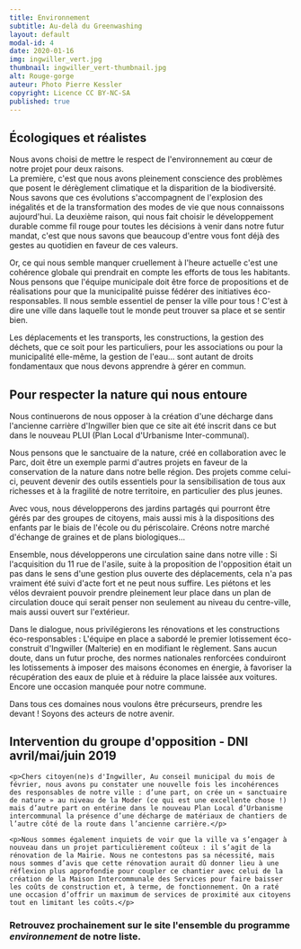 ```yaml
---
title: Environnement
subtitle: Au-delà du Greenwashing
layout: default
modal-id: 4
date: 2020-01-16
img: ingwiller_vert.jpg
thumbnail: ingwiller_vert-thumbnail.jpg
alt: Rouge-gorge
auteur: Photo Pierre Kessler
copyright: Licence CC BY-NC-SA
published: true
---
```


## Écologiques et réalistes ##
Nous avons choisi de mettre le respect de l'environnement au cœur de notre projet pour deux raisons.  
La première, c'est que nous avons pleinement conscience des problèmes que posent le dérèglement climatique et la disparition de la biodiversité. Nous savons que ces évolutions s'accompagnent de l'explosion des inégalités et de la transformation des modes de vie que nous connaissons aujourd'hui.
La deuxième raison, qui nous fait choisir le développement durable comme fil rouge pour toutes les décisions à venir dans notre futur mandat, c'est que nous savons que beaucoup d'entre vous font déjà des gestes au quotidien en faveur de ces valeurs.

Or, ce qui nous semble manquer cruellement à l'heure actuelle c'est une cohérence globale qui prendrait en compte les efforts de tous les habitants. Nous pensons que l'équipe municipale doit être force de propositions et de réalisations pour que la municipalité puisse fédérer des initiatives éco-responsables. Il nous semble essentiel de penser la ville pour tous ! C'est à dire une ville dans laquelle tout le monde peut trouver sa place et se sentir bien. 

Les déplacements et les transports, les constructions, la gestion des déchets, que ce soit pour les particuliers, pour les associations ou pour la municipalité elle-même, la gestion de l'eau... sont autant de droits fondamentaux que nous devons apprendre à gérer en commun.

## Pour respecter la nature qui nous entoure ##

Nous continuerons de nous opposer à la création d'une décharge dans l'ancienne carrière d'Ingwiller bien que ce site ait été inscrit dans ce but dans le nouveau PLUI (Plan Local d'Urbanisme Inter-communal). 

Nous pensons que le sanctuaire de la nature, créé en collaboration avec le Parc, doit être un exemple parmi d'autres projets en faveur de la conservation de la nature dans notre belle région. Des projets comme celui-ci, peuvent devenir des outils essentiels pour la sensibilisation de tous aux richesses et à la fragilité de notre territoire, en particulier des plus jeunes. 

Avec vous, nous développerons des jardins partagés qui pourront être gérés par des groupes de citoyens, mais aussi mis à la dispositions des enfants par le biais de l'école ou du périscolaire. Créons notre marché d'échange de graines et de plans biologiques...

Ensemble, nous développerons une circulation saine dans notre ville : Si l'acquisition du 11 rue de l'asile, suite à la proposition de l'opposition était un pas dans le sens d'une gestion plus ouverte des déplacements, cela n'a pas vraiment été suivi d'acte fort et ne peut nous suffire. Les piétons et les vélos devraient pouvoir prendre pleinement leur place dans un plan de circulation douce qui serait penser non seulement au niveau du centre-ville, mais aussi ouvert sur l'extérieur. 

Dans le dialogue, nous privilégierons les rénovations et les constructions éco-responsables : L'équipe en place a sabordé le premier lotissement éco-construit d'Ingwiller (Malterie) en en modifiant le règlement. Sans aucun doute, dans un futur proche, des normes nationales renforcées conduiront les lotissements à imposer des maisons économes en énergie, à favoriser la récupération des eaux de pluie et à réduire la place laissée aux voitures. Encore une occasion manquée pour notre commune.

Dans tous ces domaines nous voulons être précurseurs, prendre les devant ! Soyons des acteurs de notre avenir.

<div class="col-lg-12 bg-light-gray" id="dni" >
    <h2 class="text-primary"> Intervention du groupe d'opposition - <b>DNI</b> avril/mai/juin 2019 </h2>  

    <p>Chers citoyen(ne)s d'Ingwiller, Au conseil municipal du mois de février, nous avons pu constater une nouvelle fois les incohérences des responsables de notre ville : d’une part, on crée un « sanctuaire de nature » au niveau de la Moder (ce qui est une excellente chose !) mais d’autre part on entérine dans le nouveau Plan Local d’Urbanisme intercommunal la présence d’une décharge de matériaux de chantiers de l’autre côté de la route dans l’ancienne carrière.</p>

    <p>Nous sommes également inquiets de voir que la ville va s’engager à nouveau dans un projet particulièrement coûteux : il s’agit de la rénovation de la Mairie. Nous ne contestons pas sa nécessité, mais nous sommes d’avis que cette rénovation aurait dû donner lieu à une réflexion plus approfondie pour coupler ce chantier avec celui de la création de la Maison Intercommunale des Services pour faire baisser les coûts de construction et, à terme, de fonctionnement. On a raté une occasion d’offrir un maximum de services de proximité aux citoyens tout en limitant les coûts.</p>
</div>

### Retrouvez prochainement sur le site l'ensemble du programme *environnement* de notre liste. ###

